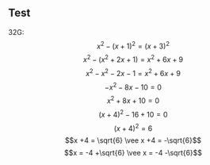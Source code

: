 ## Test
32G:
$$x^2 -(x +1)^2 = (x +3)^2$$
$$x^2 -(x^2 +2x +1) = x^2 +6x +9$$
$$x^2 - x^2 -2x -1 = x^2 +6x +9$$
$$-x^2 -8x -10 = 0$$
$$x^2 +8x +10 = 0$$
$$(x +4)^2 -16 +10 = 0$$
$$(x +4)^2 = 6$$
$$x +4 = \sqrt{6} \vee x +4 = -\sqrt{6}$$
$$x = -4 +\sqrt{6} \vee x = -4 -\sqrt{6}$$
